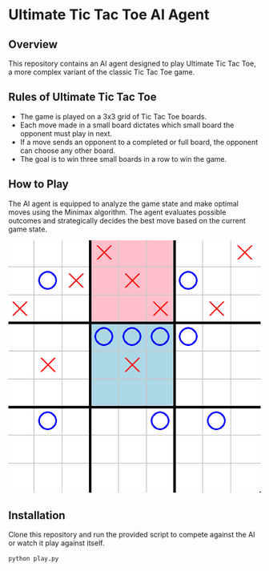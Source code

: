 # Ultimate Tic Tac Toe AI Agent

## Overview
This repository contains an AI agent designed to play Ultimate Tic Tac Toe, a more complex variant of the classic Tic Tac Toe game.

## Rules of Ultimate Tic Tac Toe
- The game is played on a 3x3 grid of Tic Tac Toe boards.
- Each move made in a small board dictates which small board the opponent must play in next.
- If a move sends an opponent to a completed or full board, the opponent can choose any other board.
- The goal is to win three small boards in a row to win the game.

## How to Play
The AI agent is equipped to analyze the game state and make optimal moves using the Minimax algorithm. The agent evaluates possible outcomes and strategically decides the best move based on the current game state.

![Sample Ultimate Tic Tac Toe Game](image.png)

## Installation
Clone this repository and run the provided script to compete against the AI or watch it play against itself.

```bash
python play.py
